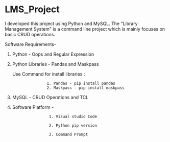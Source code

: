 # LMS_Project
I developed this project using Python and MySQL. The "Library Management System"  is a command line project which is mainly focuses on basic CRUD operations.

Software Requirements- 

1. Python - Oops and Regular Expression

2. Python Libraries - Pandas and Maskpass
   
   Use Command for install libraries : 
   
                      1. Pandas - pip install pandas
                      2. Maskpass - pip install maskpass
   
 

3. MySQL - CRUD Operations and TCL

4. Software Platform - 

                       1. Visual studio Code

                       2. Python pip version
                       
                       3. Command Prompt
